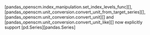 [pandas_openscm.index_manipulation.set_index_levels_func][], [pandas_openscm.unit_conversion.convert_unit_from_target_series][], [pandas_openscm.unit_conversion.convert_unit][] and [pandas_openscm.unit_conversion.convert_unit_like][] now explicitly support [pd.Series][pandas.Series]
